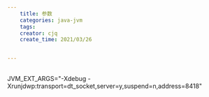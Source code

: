 ```yaml
---
    title: 参数
    categories: java-jvm
    tags:
    creator: cjq
    create_time: 2021/03/26


---
```


## 

JVM_EXT_ARGS="-Xdebug -Xrunjdwp:transport=dt_socket,server=y,suspend=n,address=8418"

